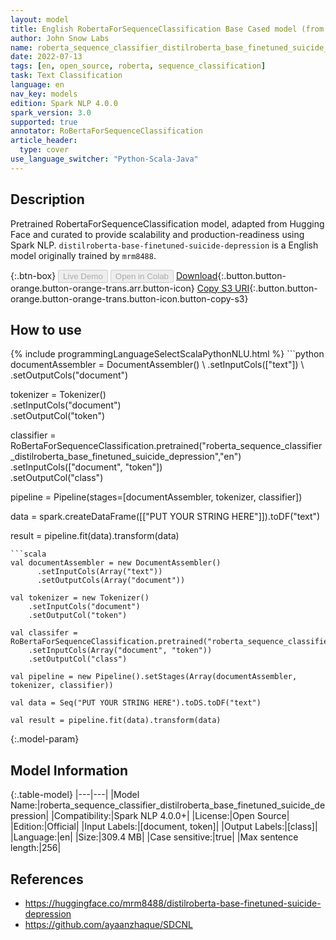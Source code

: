 ```yaml
---
layout: model
title: English RobertaForSequenceClassification Base Cased model (from mrm8488)
author: John Snow Labs
name: roberta_sequence_classifier_distilroberta_base_finetuned_suicide_depression
date: 2022-07-13
tags: [en, open_source, roberta, sequence_classification]
task: Text Classification
language: en
nav_key: models
edition: Spark NLP 4.0.0
spark_version: 3.0
supported: true
annotator: RoBertaForSequenceClassification
article_header:
  type: cover
use_language_switcher: "Python-Scala-Java"
---
```


## Description

Pretrained RobertaForSequenceClassification model, adapted from Hugging Face and curated to provide scalability and production-readiness using Spark NLP. `distilroberta-base-finetuned-suicide-depression` is a English model originally trained by `mrm8488`.

{:.btn-box}
<button class="button button-orange" disabled>Live Demo</button>
<button class="button button-orange" disabled>Open in Colab</button>
[Download](https://s3.amazonaws.com/auxdata.johnsnowlabs.com/public/models/roberta_sequence_classifier_distilroberta_base_finetuned_suicide_depression_en_4.0.0_3.0_1657715865562.zip){:.button.button-orange.button-orange-trans.arr.button-icon}
[Copy S3 URI](s3://auxdata.johnsnowlabs.com/public/models/roberta_sequence_classifier_distilroberta_base_finetuned_suicide_depression_en_4.0.0_3.0_1657715865562.zip){:.button.button-orange.button-orange-trans.button-icon.button-copy-s3}

## How to use



<div class="tabs-box" markdown="1">
{% include programmingLanguageSelectScalaPythonNLU.html %}
```python
documentAssembler = DocumentAssembler() \
    .setInputCols(["text"]) \
    .setOutputCols("document")

tokenizer = Tokenizer() \
    .setInputCols("document") \
    .setOutputCol("token")

classifier = RoBertaForSequenceClassification.pretrained("roberta_sequence_classifier_distilroberta_base_finetuned_suicide_depression","en") \
    .setInputCols(["document", "token"]) \
    .setOutputCol("class")
    
pipeline = Pipeline(stages=[documentAssembler, tokenizer, classifier])

data = spark.createDataFrame([["PUT YOUR STRING HERE"]]).toDF("text")

result = pipeline.fit(data).transform(data)
```
```scala
val documentAssembler = new DocumentAssembler() 
      .setInputCols(Array("text")) 
      .setOutputCols(Array("document"))
      
val tokenizer = new Tokenizer()
    .setInputCols("document")
    .setOutputCol("token")
 
val classifer = RoBertaForSequenceClassification.pretrained("roberta_sequence_classifier_distilroberta_base_finetuned_suicide_depression","en") 
    .setInputCols(Array("document", "token")) 
    .setOutputCol("class")

val pipeline = new Pipeline().setStages(Array(documentAssembler, tokenizer, classifier))

val data = Seq("PUT YOUR STRING HERE").toDS.toDF("text")

val result = pipeline.fit(data).transform(data)
```
</div>

{:.model-param}
## Model Information

{:.table-model}
|---|---|
|Model Name:|roberta_sequence_classifier_distilroberta_base_finetuned_suicide_depression|
|Compatibility:|Spark NLP 4.0.0+|
|License:|Open Source|
|Edition:|Official|
|Input Labels:|[document, token]|
|Output Labels:|[class]|
|Language:|en|
|Size:|309.4 MB|
|Case sensitive:|true|
|Max sentence length:|256|

## References

- https://huggingface.co/mrm8488/distilroberta-base-finetuned-suicide-depression
- https://github.com/ayaanzhaque/SDCNL